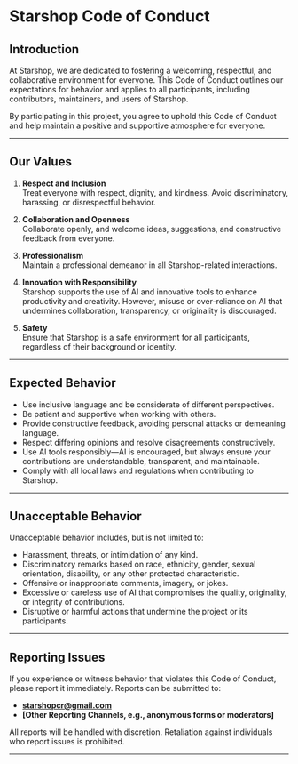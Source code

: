 # Starshop Code of Conduct

## Introduction
At Starshop, we are dedicated to fostering a welcoming, respectful, and collaborative environment for everyone. This Code of Conduct outlines our expectations for behavior and applies to all participants, including contributors, maintainers, and users of Starshop.

By participating in this project, you agree to uphold this Code of Conduct and help maintain a positive and supportive atmosphere for everyone.

---
## Our Values
1. **Respect and Inclusion**  
   Treat everyone with respect, dignity, and kindness. Avoid discriminatory, harassing, or disrespectful behavior.

2. **Collaboration and Openness**  
   Collaborate openly, and welcome ideas, suggestions, and constructive feedback from everyone.

3. **Professionalism**  
   Maintain a professional demeanor in all Starshop-related interactions.

4. **Innovation with Responsibility**  
   Starshop supports the use of AI and innovative tools to enhance productivity and creativity. However, misuse or over-reliance on AI that undermines collaboration, transparency, or originality is discouraged.

5. **Safety**  
   Ensure that Starshop is a safe environment for all participants, regardless of their background or identity.

---
## Expected Behavior
- Use inclusive language and be considerate of different perspectives.
- Be patient and supportive when working with others.
- Provide constructive feedback, avoiding personal attacks or demeaning language.
- Respect differing opinions and resolve disagreements constructively.
- Use AI tools responsibly—AI is encouraged, but always ensure your contributions are understandable, transparent, and maintainable.
- Comply with all local laws and regulations when contributing to Starshop.

---

## Unacceptable Behavior
Unacceptable behavior includes, but is not limited to:
- Harassment, threats, or intimidation of any kind.
- Discriminatory remarks based on race, ethnicity, gender, sexual orientation, disability, or any other protected characteristic.
- Offensive or inappropriate comments, imagery, or jokes.
- Excessive or careless use of AI that compromises the quality, originality, or integrity of contributions.
- Disruptive or harmful actions that undermine the project or its participants.

---

## Reporting Issues
If you experience or witness behavior that violates this Code of Conduct, please report it immediately. Reports can be submitted to:
- **starshopcr@gmail.com**
- **[Other Reporting Channels, e.g., anonymous forms or moderators]**

All reports will be handled with discretion. Retaliation against individuals who report issues is prohibited.

---